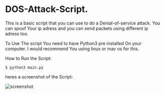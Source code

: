 # DOS-Attack-Script.
This is a basic script that you can use to do a Denial-of-service attack.
You can spoof Your ip adress and you can send packets using different ip adress too.

To Use The script You need to have Python3 pre installed On your computer.
I would recommend You using linux or mav os for this.

How to Run the Script:

    $ python3 main.py


heres a screenshot of the Script:

![screenshot](https://github.com/d4az/DOS-Attack-Script./blob/main/dos-scr)
